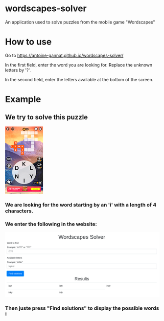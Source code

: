 # wordscapes-solver
An application used to solve puzzles from the mobile game "Wordscapes"

# How to use
Go to https://antoine-gannat.github.io/wordscapes-solver/

In the first field, enter the word you are looking for. Replace the unknown letters by '?'.

In the second field, enter the letters available at the bottom of the screen.

# Example

## We try to solve this puzzle
![in game example](./assets/images/ingame-example.png)

### We are looking for the word starting by an 'i' with a length of 4 characters.

### We enter the following in the website:
![in game example](./assets/images/example-result.png)

### Then juste press "Find solutions" to display the possible words !